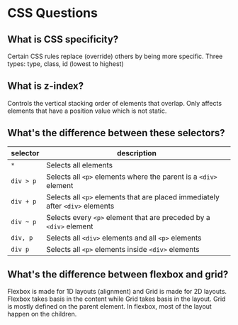 # CSS Questions

## What is CSS specificity?
Certain CSS rules replace (override) others by being more specific.
Three types: type, class, id (lowest to highest)

## What is z-index?
Controls the vertical stacking order of elements that overlap.
Only affects elements that have a position value which is not static.

## What's the difference between these selectors?
| selector  | description |
| --------- | ----------- |
| `*`       | Selects all elements                                                          |
| `div > p` | Selects all `<p>` elements where the parent is a `<div>` element              |
| `div + p` | Selects all `<p>` elements that are placed immediately after `<div>` elements |
| `div ~ p` | Selects every `<p>` element that are preceded by a `<div>` element            |
| `div, p`  | Selects all `<div>` elements and all `<p>` elements                           |
| `div p`   | Selects all `<p>` elements inside `<div>` elements                            |

## What's the difference between flexbox and grid?
Flexbox is made for 1D layouts (alignment) and Grid is made for 2D layouts.
Flexbox takes basis in the content while Grid takes basis in the layout.
Grid is mostly defined on the parent element. In flexbox, most of the layout happen on the children.
